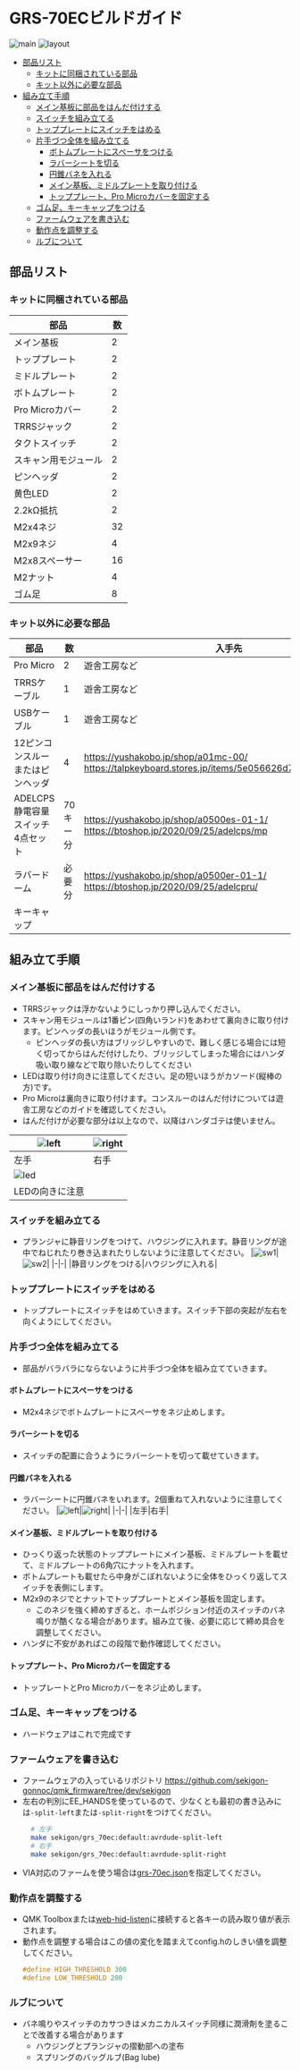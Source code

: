 # GRS-70ECビルドガイド

![main](img/GRS-70EC.JPG)
![layout](img/keyboard-layout.png)


- [部品リスト](#部品リスト)
  - [キットに同梱されている部品](#キットに同梱されている部品)
  - [キット以外に必要な部品](#キット以外に必要な部品)
- [組み立て手順](#組み立て手順)
  - [メイン基板に部品をはんだ付けする](#メイン基板に部品をはんだ付けする)
  - [スイッチを組み立てる](#スイッチを組み立てる)
  - [トッププレートにスイッチをはめる](#トッププレートにスイッチをはめる)
  - [片手づつ全体を組み立てる](#片手づつ全体を組み立てる)
    - [ボトムプレートにスペーサをつける](#ボトムプレートにスペーサをつける)
    - [ラバーシートを切る](#ラバーシートを切る)
    - [円錐バネを入れる](#円錐バネを入れる)
    - [メイン基板、ミドルプレートを取り付ける](#メイン基板ミドルプレートを取り付ける)
    - [トッププレート、Pro Microカバーを固定する](#トッププレートpro-microカバーを固定する)
  - [ゴム足、キーキャップをつける](#ゴム足キーキャップをつける)
  - [ファームウェアを書き込む](#ファームウェアを書き込む)
  - [動作点を調整する](#動作点を調整する)
  - [ルブについて](#ルブについて)

## 部品リスト
### キットに同梱されている部品

| 部品                 | 数  |
| -------------------- | --- |
| メイン基板           | 2   |
| トッププレート       | 2   |
| ミドルプレート       | 2   |
| ボトムプレート       | 2   |
| Pro Microカバー      | 2   |
| TRRSジャック         | 2   |
| タクトスイッチ       | 2   |
| スキャン用モジュール | 2   |
| ピンヘッダ           | 2   |
| 黄色LED              | 2   |
| 2.2kΩ抵抗            | 2   |
| M2x4ネジ             | 32  |
| M2x9ネジ             | 4   |
| M2x8スペーサー       | 16  |
| M2ナット             | 4   |
| ゴム足               | 8   |



### キット以外に必要な部品

| 部品                              | 数       | 入手先                                                                                                |
| --------------------------------- | -------- | ----------------------------------------------------------------------------------------------------- |
| Pro Micro                         | 2        | 遊舎工房など                                                                                          |
| TRRSケーブル                      | 1        | 遊舎工房など                                                                                          |
| USBケーブル                       | 1        | 遊舎工房など                                                                                          |
| 12ピンコンスルーまたはピンヘッダ  | 4        | https://yushakobo.jp/shop/a01mc-00/<br> https://talpkeyboard.stores.jp/items/5e056626d790db16e2889233 |
| ADELCPS 静電容量スイッチ4点セット | 70キー分 | https://yushakobo.jp/shop/a0500es-01-1/<br> https://btoshop.jp/2020/09/25/adelcps/mp                  |
| ラバードーム                      | 必要分   | https://yushakobo.jp/shop/a0500er-01-1/<br> https://btoshop.jp/2020/09/25/adelcpru/                   |
| キーキャップ                      |          |                                                                                                       |

## 組み立て手順
### メイン基板に部品をはんだ付けする
  - TRRSジャックは浮かないようにしっかり押し込んでください。
  - スキャン用モジュールは1番ピン(四角いランド)をあわせて裏向きに取り付けます。ピンヘッダの長いほうがモジュール側です。
    - ピンヘッダの長い方はブリッジしやすいので、難しく感じる場合には短く切ってからはんだ付けしたり、ブリッジしてしまった場合にはハンダ吸い取り線などで取り除いたりしてください
  - LEDは取り付け向きに注意してください。足の短いほうがカソード(縦棒の方)です。
  - Pro Microは裏向きに取り付けます。コンスルーのはんだ付けについては遊舎工房などのガイドを確認してください。
  - はんだ付けが必要な部分は以上なので、以降はハンダゴテは使いません。
  
  |![left](img/left_main1.JPG)|![right](img/right_main1.JPG)|
  |-|-|
  |左手|右手|
  |![led](img/led.JPG)||
  |LEDの向きに注意||

### スイッチを組み立てる
  - プランジャに静音リングをつけて、ハウジングに入れます。静音リングが途中でねじれたり巻き込まれたりしないように注意してください。
    |![sw1](img/ecswitch1.JPG)|![sw2](img/ecswitch2.JPG)|
    |-|-|
    |静音リングをつける|ハウジングに入れる|

### トッププレートにスイッチをはめる
  - トッププレートにスイッチをはめていきます。スイッチ下部の突起が左右を向くようにしてください。

### 片手づつ全体を組み立てる
  - 部品がバラバラにならないように片手づつ全体を組み立てていきます。

#### ボトムプレートにスペーサをつける
  - M2x4ネジでボトムプレートにスペーサをネジ止めします。 

#### ラバーシートを切る
  - スイッチの配置に合うようにラバーシートを切って載せていきます。

#### 円錐バネを入れる
  - ラバーシートに円錐バネをいれます。2個重ねて入れないように注意してください。
    |![left](img/left_top.JPG)|![right](img/right_top.JPG)|
    |-|-|
    |左手|右手|

#### メイン基板、ミドルプレートを取り付ける
  - ひっくり返った状態のトッププレートにメイン基板、ミドルプレートを載せて、ミドルプレートの6角穴にナットを入れます。
  - ボトムプレートも載せたら中身がこぼれないように全体をひっくり返してスイッチを表側にします。
  - M2x9のネジでとナットでトッププレートとメイン基板を固定します。
    - このネジを強く締めすぎると、ホームポジション付近のスイッチのバネ鳴りが酷くなる場合があります。組み立て後、必要に応じて締め具合を調整してください。
  - ハンダに不安があればこの段階で動作確認してください。

#### トッププレート、Pro Microカバーを固定する
  - トップレートとPro Microカバーをネジ止めします。

### ゴム足、キーキャップをつける
  - ハードウェアはこれで完成です

### ファームウェアを書き込む
  - ファームウェアの入っているリポジトリ
    https://github.com/sekigon-gonnoc/qmk_firmware/tree/dev/sekigon
  - 左右の判別にEE_HANDSを使っているので、少なくとも最初の書き込みには`-split-left`または`-split-right`をつけてください。
    ```bash
      # 左手
      make sekigon/grs_70ec:default:avrdude-split-left
      # 右手
      make sekigon/grs_70ec:default:avrdude-split-right
    ```
  - VIA対応のファームを使う場合は[grs-70ec.json](grs-70ec.json)を指定してください。

### 動作点を調整する
  - QMK Toolboxまたは[web-hid-listen](https://sekigon-gonnoc.github.io/web-hid-listen/)に接続すると各キーの読み取り値が表示されます。  
  - 動作点を調整する場合はこの値の変化を踏まえてconfig.hのしきい値を調整してください。
    ```c
    #define HIGH_THRESHOLD 300
    #define LOW_THRESHOLD 200
    ```

### ルブについて
  - バネ鳴りやスイッチのカサつきはメカニカルスイッチ同様に潤滑剤を塗ることで改善する場合があります
    - ハウジングとプランジャの摺動部への塗布
    - スプリングのバッグルブ(Bag lube)
